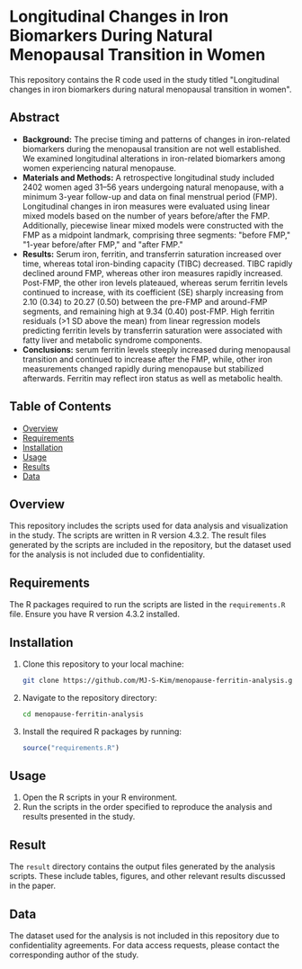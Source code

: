# Longitudinal Changes in Iron Biomarkers During Natural Menopausal Transition in Women

This repository contains the R code used in the study titled "Longitudinal changes in iron biomarkers during natural menopausal transition in women".


## Abstract
- **Background:** The precise timing and patterns of changes in iron-related biomarkers during the menopausal transition are not well established. We examined longitudinal alterations in iron-related biomarkers among women experiencing natural menopause. 
- **Materials and Methods:** A retrospective longitudinal study included 2402 women aged 31–56 years undergoing natural menopause, with a minimum 3-year follow-up and data on final menstrual period (FMP). Longitudinal changes in iron measures were evaluated using linear mixed models based on the number of years before/after the FMP. Additionally, piecewise linear mixed models were constructed with the FMP as a midpoint landmark, comprising three segments: "before FMP," "1-year before/after FMP," and "after FMP."
- **Results:** Serum iron, ferritin, and transferrin saturation increased over time, whereas total iron-binding capacity (TIBC) decreased. TIBC rapidly declined around FMP, whereas other iron measures rapidly increased. Post-FMP, the other iron levels plateaued, whereas serum ferritin levels continued to increase, with its coefficient (SE) sharply increasing from 2.10 (0.34) to 20.27 (0.50) between the pre-FMP and around-FMP segments, and remaining high at 9.34 (0.40) post-FMP. High ferritin residuals (>1 SD above the mean) from linear regression models predicting ferritin levels by transferrin saturation were associated with fatty liver and metabolic syndrome components.
- **Conclusions:** serum ferritin levels steeply increased during menopausal transition and continued to increase after the FMP, while, other iron measurements changed rapidly during menopause but stabilized afterwards. Ferritin may reflect iron status as well as metabolic health.


## Table of Contents
- [Overview](#overview)
- [Requirements](#requirements)
- [Installation](#installation)
- [Usage](#usage)
- [Results](#result)
- [Data](#data)

## Overview
This repository includes the scripts used for data analysis and visualization in the study. The scripts are written in R version 4.3.2. The result files generated by the scripts are included in the repository, but the dataset used for the analysis is not included due to confidentiality.

## Requirements
The R packages required to run the scripts are listed in the `requirements.R` file. Ensure you have R version 4.3.2 installed.

## Installation
1. Clone this repository to your local machine:
    ```sh
    git clone https://github.com/MJ-S-Kim/menopause-ferritin-analysis.git
    ```
2. Navigate to the repository directory:
    ```sh
    cd menopause-ferritin-analysis
    ```
3. Install the required R packages by running:
    ```r
    source("requirements.R")
    ```

## Usage
1. Open the R scripts in your R environment.
2. Run the scripts in the order specified to reproduce the analysis and results presented in the study.

## Result
The `result` directory contains the output files generated by the analysis scripts. These include tables, figures, and other relevant results discussed in the paper.

## Data
The dataset used for the analysis is not included in this repository due to confidentiality agreements. For data access requests, please contact the corresponding author of the study.
